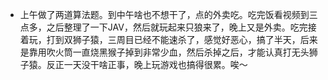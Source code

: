 - 上午做了两道算法题。到中午啥也不想干了，点的外卖吃。吃完饭看视频到三点多，之后整理了一下JAV，然后就玩起来只狼来了，晚上又是外卖。吃完接着玩，打到双狮子猿，三周目已经不能速杀了，感觉好恶心，搞了半天，后来是靠用吹火筒一直烧黑猴子掉到非常少血，然后杀掉之后，才能认真打无头狮子猿。反正一天没干啥正事，晚上玩游戏也搞得很累。唉～